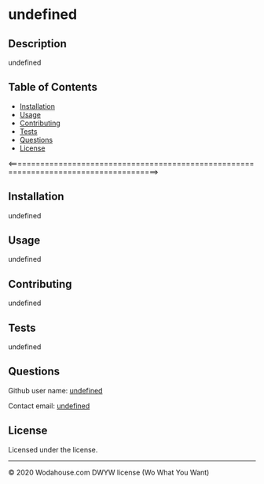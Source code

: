  # undefined

## Description 
undefined

## Table of Contents

* [Installation](#Installation)
* [Usage](#Usage)
* [Contributing](#Contributing)
* [Tests](#Tests)
* [Questions](#Questions)
* [License](#License)

<=======================================================================================>


## Installation

undefined


## Usage 

undefined

## Contributing

undefined

## Tests

undefined


## Questions

Github user name: [undefined](https://github.com/undefined)

Contact email: [undefined]("mailto:undefined")

## License

Licensed under the [ ](  License.txt) license.

---

© 2020 Wodahouse.com DWYW license (Wo What You Want)